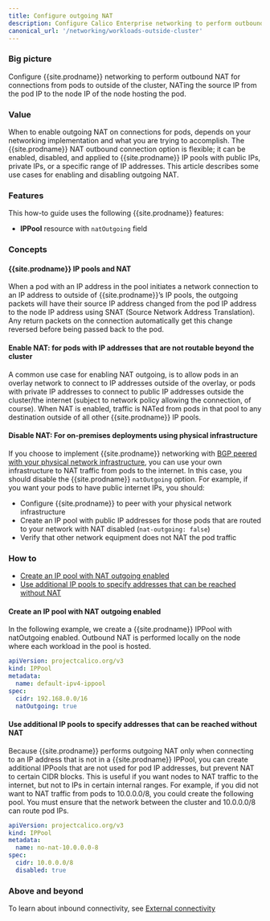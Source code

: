 ```yaml
---
title: Configure outgoing NAT
description: Configure Calico Enterprise networking to perform outbound NAT for connections from pods to outside of the cluster, NATing the source IP from the pod IP to the node IP of the node hosting the pod.
canonical_url: '/networking/workloads-outside-cluster'
---
```


### Big picture

Configure {{site.prodname}} networking to perform outbound NAT for connections from pods to outside of the cluster, NATing the source IP from the pod IP to the node IP of the node hosting the pod.

### Value

When to enable outgoing NAT on connections for pods, depends on your networking implementation and what you are trying to accomplish. The {{site.prodname}} NAT outbound connection option is flexible; it can be enabled, disabled, and applied to {{site.prodname}} IP pools with public IPs, private IPs, or a specific range of IP addresses. This article describes some use cases for enabling and disabling outgoing NAT.

### Features

This how-to guide uses the following {{site.prodname}} features:

- **IPPool** resource with `natOutgoing` field

### Concepts

#### {{site.prodname}} IP pools and NAT

When a pod with an IP address in the pool initiates a network connection to an IP address to outside of {{site.prodname}}’s IP pools, the outgoing packets will have their source IP address changed from the pod IP address to the node IP address using SNAT (Source Network Address Translation). Any return packets on the connection automatically get this change reversed before being passed back to the pod.

#### Enable NAT: for pods with IP addresses that are not routable beyond the cluster

A common use case for enabling NAT outgoing, is to allow pods in an overlay network to connect to IP addresses outside of the overlay, or pods with private IP addresses to connect to public IP addresses outside the cluster/the internet (subject to network policy allowing the connection, of course). When NAT is enabled, traffic is NATed from pods in that pool to any destination outside of all other {{site.prodname}} IP pools.

#### Disable NAT: For on-premises deployments using physical infrastructure 

If you choose to implement {{site.prodname}} networking with [BGP peered with your physical network infrastructure]({{site.baseurl}}/networking/bgp), you can use your own infrastructure to NAT traffic from pods to the internet. In this case, you should disable the {{site.prodname}} `natOutgoing` option. For example, if you want your pods to have public internet IPs, you should:

- Configure {{site.prodname}} to peer with your physical network infrastructure
- Create an IP pool with public IP addresses for those pods that are routed to your network with NAT disabled (`nat-outgoing: false`)
- Verify that other network equipment does not NAT the pod traffic

### How to

- [Create an IP pool with NAT outgoing enabled](#create-an-ip-pool-with-nat-outgoing-enabled)
- [Use additional IP pools to specify addresses that can be reached without NAT](#use-additional-ip-pools-to-specify-addresses-that-can-be-reached-without-)

#### Create an IP pool with NAT outgoing enabled

In the following example, we create a {{site.prodname}} IPPool with natOutgoing enabled. Outbound NAT is performed locally on the node where each workload in the pool is hosted.

```yaml
apiVersion: projectcalico.org/v3
kind: IPPool
metadata:
  name: default-ipv4-ippool
spec:
  cidr: 192.168.0.0/16
  natOutgoing: true
```

#### Use additional IP pools to specify addresses that can be reached without NAT

Because {{site.prodname}} performs outgoing NAT only when connecting to an IP address that is not in a {{site.prodname}} IPPool, you can create additional IPPools that are not used for pod IP addresses, but prevent NAT to certain CIDR blocks. This is useful if you want nodes to NAT traffic to the internet, but not to IPs in certain internal ranges. For example, if you did not want to NAT traffic from pods to 10.0.0.0/8, you could create the following pool. You must ensure that the network between the cluster and 10.0.0.0/8 can route pod IPs.

```yaml
apiVersion: projectcalico.org/v3
kind: IPPool
metadata:
  name: no-nat-10.0.0.0-8
spec:
  cidr: 10.0.0.0/8
  disabled: true
```

### Above and beyond

To learn about inbound connectivity, see [External connectivity]({{site.baseurl}}/networking/external-connectivity)
